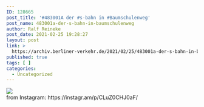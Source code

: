 ```yaml
---
ID: 128665
post_title: '#483001A der #s-bahn in #Baumschulenweg'
post_name: 483001a-der-s-bahn-in-baumschulenweg
author: Ralf Reineke
post_date: 2021-02-25 19:28:27
layout: post
link: >
  https://archiv.berliner-verkehr.de/2021/02/25/483001a-der-s-bahn-in-baumschulenweg/
published: true
tags: [ ]
categories:
  - Uncategorized
---
```

<div><img src='https://scontent-iad3-1.cdninstagram.com/v/t51.29350-15/153468133_2714070242237694_2581190765652621749_n.jpg?_nc_cat=107&ccb=3&_nc_sid=8ae9d6&_nc_ohc=7hjKunmoe1UAX9do3fK&_nc_ht=scontent-iad3-1.cdninstagram.com&oh=3cb2995b50aeea581186e1ad8f9b6c47&oe=605DC9F8' style='max-width:600px;' /><br/><div>from Instagram: https://instagr.am/p/CLuZ0CHJ0aF/</div></div>